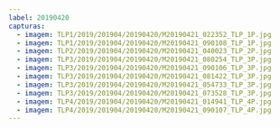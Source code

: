 ```yaml
---
label: 20190420
capturas:
  - imagem: TLP1/2019/201904/20190420/M20190421_022352_TLP_1P.jpg
  - imagem: TLP1/2019/201904/20190420/M20190421_090108_TLP_1P.jpg
  - imagem: TLP2/2019/201904/20190420/M20190421_040023_TLP_2P.jpg
  - imagem: TLP3/2019/201904/20190420/M20190421_080254_TLP_3P.jpg
  - imagem: TLP3/2019/201904/20190420/M20190421_090106_TLP_3P.jpg
  - imagem: TLP3/2019/201904/20190420/M20190421_081422_TLP_3P.jpg
  - imagem: TLP3/2019/201904/20190420/M20190421_054733_TLP_3P.jpg
  - imagem: TLP3/2019/201904/20190420/M20190421_073528_TLP_3P.jpg
  - imagem: TLP4/2019/201904/20190420/M20190421_014941_TLP_4P.jpg
  - imagem: TLP4/2019/201904/20190420/M20190421_090107_TLP_4P.jpg
---
```

